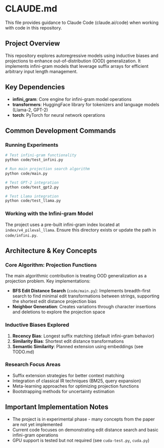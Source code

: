 # CLAUDE.md

This file provides guidance to Claude Code (claude.ai/code) when working with code in this repository.

## Project Overview

This repository explores autoregressive models using inductive biases and projections to enhance out-of-distribution (OOD) generalization. It implements infini-gram models that leverage suffix arrays for efficient arbitrary input length management.

## Key Dependencies

- **infini_gram**: Core engine for infini-gram model operations
- **transformers**: HuggingFace library for tokenizers and language models (Llama-2, GPT-2)
- **torch**: PyTorch for neural network operations

## Common Development Commands

### Running Experiments
```bash
# Test infini-gram functionality
python code/test_infini.py

# Run main projection search algorithm
python code/main.py

# Test GPT-2 integration
python code/test_gpt2.py

# Test Llama integration
python code/test_llama.py
```

### Working with the Infini-gram Model
The project uses a pre-built infini-gram index located at `index/v4_pileval_llama`. Ensure this directory exists or update the path in `code/infini.py`.

## Architecture & Key Concepts

### Core Algorithm: Projection Functions
The main algorithmic contribution is treating OOD generalization as a projection problem. Key implementations:

- **BFS Edit Distance Search** (`code/main.py`): Implements breadth-first search to find minimal edit transformations between strings, supporting the shortest edit distance projection bias
- **Neighbor Generation**: Creates variations through character insertions and deletions to explore the projection space

### Inductive Biases Explored
1. **Recency Bias**: Longest suffix matching (default infini-gram behavior)
2. **Similarity Bias**: Shortest edit distance transformations
3. **Semantic Similarity**: Planned extension using embeddings (see TODO.md)

### Research Focus Areas
- Suffix extension strategies for better context matching
- Integration of classical IR techniques (BM25, query expansion)
- Meta-learning approaches for optimizing projection functions
- Bootstrapping methods for uncertainty estimation

## Important Implementation Notes

- The project is in experimental phase - many concepts from the paper are not yet implemented
- Current code focuses on demonstrating edit distance search and basic infini-gram operations
- GPU support is tested but not required (see `cuda-test.py`, `cuda.py`)